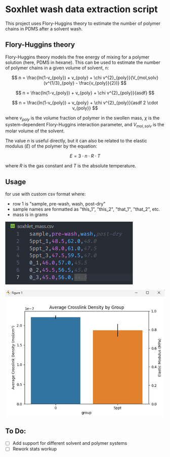 # Soxhlet wash data extraction script

This project uses Flory-Huggins theory to estimate the number of polymer chains in PDMS after a solvent wash. 

 ## Flory-Huggins theory

 Flory-Huggins theory models the free energy of mixing for a polymer solution (here, PDMS in hexane).  This can be used to estimate the number of polymer chains in a given volume of solvent, n:

$$
n = \frac{ln(1-v_{poly}) + v_{poly} + \chi v^{2}_{poly}}{V_{mol,solv}(v^{1/3}_{poly} - \frac{v_{poly}}{2})}
$$

$$
n = \frac{ln(1-v_{poly}) + v_{poly} + \chi v^{2}_{poly}}{asdf}
$$

$$
n = \frac{ln(1-v_{poly}) + v_{poly} + \chi v^{2}_{poly}}{asdf 2 \cdot v_{poly}}
$$

where $v_{poly}$ is the volume fraction of polymer in the swollen mass, $\chi$ is the system-dependent Flory-Huggins interaction parameter, and $V_{mol,solv}$ is the molar volume of the solvent.

The value $n$ is useful directly, but it can also be related to the elastic modulus ($E$) of the polymer by the equation:

$$
E = 3 \cdot n \cdot R \cdot T
$$

where $R$ is the gas constant and $T$ is the absolute temperature.

## Usage
for use with custom csv format where:
   - row 1 is "sample, pre-wash, wash, post-dry"
   - sample names are formatted as "this_1", "this_2", "that_1", "that_2", etc.
   - mass is in grams

 ![example csv](images/example_csv.png "Example CSV Format")
 
 ![example output](images/example_output.png "Example Output")

 ## To Do:
   - [ ] Add support for different solvent and polymer systems
   - [ ] Rework stats workup